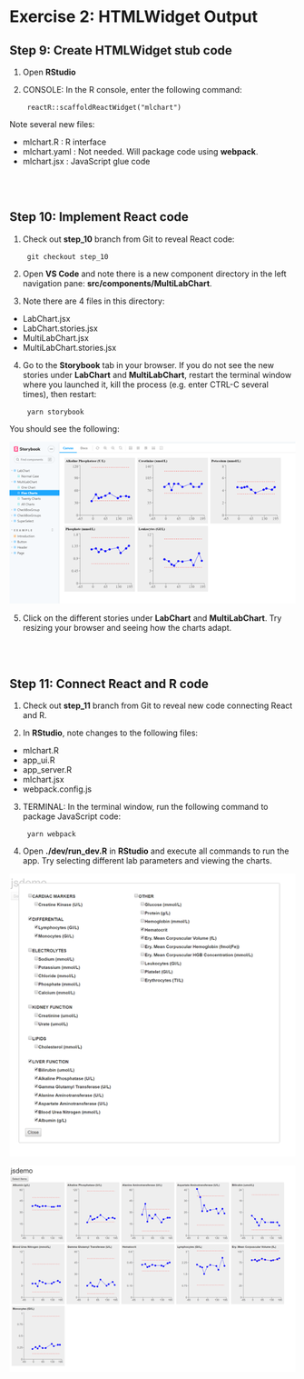 # Exercise 2: HTMLWidget Output

## Step 9: Create HTMLWidget stub code

1. Open **RStudio**

2. CONSOLE: In the R console, enter the following command:

        reactR::scaffoldReactWidget("mlchart")
		
Note several new files:
- mlchart.R : R interface
- mlchart.yaml : Not needed.  Will package code using **webpack**.
- mlchart.jsx : JavaScript glue code

&nbsp;  
&nbsp;  

## Step 10: Implement React code

1. Check out **step_10** branch from Git to reveal React code:

        git checkout step_10
		
2. Open **VS Code** and note there is a new component directory
in the left navigation pane: **src/components/MultiLabChart**.

3. Note there are 4 files in this directory:

- LabChart.jsx
- LabChart.stories.jsx
- MultiLabChart.jsx
- MultiLabChart.stories.jsx

4. Go to the **Storybook** tab in your browser.  If you do not see
the new stories under **LabChart** and **MultiLabChart**, restart
the terminal window where you launched it, kill the process
(e.g. enter CTRL-C several times), then restart:

        yarn storybook
		
You should see the following:

![](figs/fig1.png)

5. Click on the different stories under **LabChart** and **MultiLabChart**.
Try resizing your browser and seeing how the charts adapt.

&nbsp;  
&nbsp;  

## Step 11: Connect React and R code

1. Check out **step_11** branch from Git to reveal new code connecting React and R.

2. In **RStudio**, note changes to the following files:

- mlchart.R
- app_ui.R
- app_server.R
- mlchart.jsx
- webpack.config.js

3. TERMINAL: In the terminal window, run the following command to package
JavaScript code:

        yarn webpack
		
4. Open **./dev/run_dev.R** in **RStudio** and execute all commands to run the app.  Try
selecting different lab parameters and viewing the charts.

![](figs/fig2.png)

![](figs/fig3.png)
